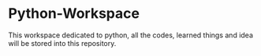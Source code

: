 # Python-Workspace
This workspace dedicated to python, all the codes, learned things and idea will be stored into this repository. 
